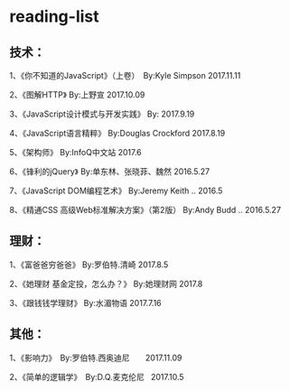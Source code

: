 # reading-list

## 技术：

1、《你不知道的JavaScript》（上卷）　By:Kyle Simpson  2017.11.11

2、《图解HTTP》 By:上野宣  2017.10.09

3、《JavaScript设计模式与开发实践》 By:  2017.9.19

4、《JavaScript语言精粹》 By:Douglas Crockford  2017.8.19

5、《架构师》 By:InfoQ中文站  2017.6

6、《锋利的jQuery》 By:单东林、张晓菲、魏然   2016.5.27

7、《JavaScript DOM编程艺术》 By:Jeremy Keith ..   2016.5

8、《精通CSS 高级Web标准解决方案》（第2版） By:Andy Budd ..  2016.5.27


## 理财：

1、《富爸爸穷爸爸》 By:罗伯特.清崎   2017.8.5

2、《她理财 基金定投，怎么办？》 By:她理财网   2017.8

3、《跟钱钱学理财》 By:水湄物语   2017.7.16


## 其他：

1、《影响力》　By:罗伯特.西奥迪尼　　2017.11.09

2、《简单的逻辑学》　By:D.Q.麦克伦尼   2017.10.5


